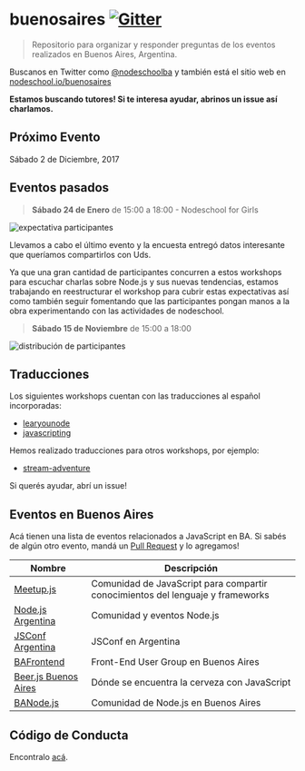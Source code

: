 # buenosaires [![Gitter][3]][4]

> Repositorio para organizar y responder preguntas de los eventos realizados en Buenos Aires, Argentina.

Buscanos en Twitter como [@nodeschoolba][13] y también está el sitio web en [nodeschool.io/buenosaires][14]

**Estamos buscando tutores! Si te interesa ayudar, abrinos un issue así charlamos.**

## Próximo Evento

Sábado 2 de Diciembre, 2017

## Eventos pasados
> **Sábado 24 de Enero** de 15:00 a 18:00 - Nodeschool for Girls

![expectativa participantes][17]

Llevamos a cabo el último evento y la encuesta entregó datos interesante que queríamos compartirlos con Uds. 

Ya que una gran cantidad de participantes concurren a estos workshops para escuchar charlas sobre Node.js y sus nuevas tendencias, estamos trabajando en reestructurar el workshop para cubrir estas expectativas así como también seguir fomentando que las participantes pongan manos a la obra experimentando con las actividades de nodeschool.

> **Sábado 15 de Noviembre** de 15:00 a 18:00

![distribución de participantes][2]


## Traducciones
Los siguientes workshops cuentan con las traducciones al español incorporadas:
- [learyounode][7]
- [javascripting][6]

Hemos realizado traducciones para otros workshops, por ejemplo:
- [stream-adventure][8]

Si querés ayudar, abrí un issue!

## Eventos en Buenos Aires

Acá tienen una lista de eventos relacionados a JavaScript en BA. Si sabés de algún otro evento, mandá un [Pull Request][16] y lo agregamos!

Nombre                  | Descripción
------------------------|-----------------------------------------------------------------------------
[Meetup.js][9]              | Comunidad de JavaScript para compartir conocimientos del lenguaje y frameworks
[Node.js Argentina][10]     | Comunidad y eventos Node.js
[JSConf Argentina][11]      | JSConf en Argentina
[BAFrontend][12]            | Front-End User Group en Buenos Aires
[Beer.js Buenos Aires][18]  | Dónde se encuentra la cerveza con JavaScript
[BANode.js][19]             | Comunidad de Node.js en Buenos Aires

## Código de Conducta

Encontralo [acá][15].

[1]: https://help.github.com/articles/using-pull-requests/
[2]: https://imageshack.com/a/img540/4115/HP2o1T.png
[3]: https://badges.gitter.im/Join%20Chat.svg
[4]: https://gitter.im/nodeschool/buenosaires
[5]: https://github.com/eafelix/git-it
[6]: https://github.com/sethvincent/javascripting
[7]: https://github.com/rvagg/learnyounode
[8]: https://github.com/eafelix/stream-adventure
[9]: https://www.meetup.com/Meetup-js/
[10]: https://www.meetup.com/NodeJS-Argentina/
[11]: https://www.jsconfar.com/
[12]: https://www.meetup.com/BAFrontend/
[13]: https://twitter.com/nodeschoolba
[14]: http://nodeschool.io/buenosaires/
[15]: CONDUCT.md
[16]: https://github.com/nodeschool/buenosaires/pulls
[17]: https://imageshack.com/a/img540/9691/lJkz0q.png
[18]: https://www.meetup.com/Beer-js-Buenos-Aires/
[19]: https://www.meetup.com/BANode-Meetup/
